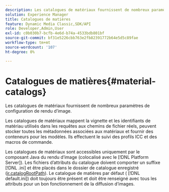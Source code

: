 ```yaml
---
description: Les catalogues de matériaux fournissent de nombreux paramètres de configuration de rendu d’image.
solution: Experience Manager
title: Catalogues de matières
feature: Dynamic Media Classic,SDK/API
role: Developer,Admin,User
exl-id: c0b030b7-bcfb-4e6d-b74a-4533bdb801bf
source-git-commit: bf31e5226cbb763e2fb82391772b64e5d5c89fae
workflow-type: tm+mt
source-wordcount: '107'
ht-degree: 0%

---
```


# Catalogues de matières{#material-catalogs}

Les catalogues de matériaux fournissent de nombreux paramètres de configuration de rendu d’image.

Les catalogues de matériaux mappent la vignette et les identifiants de matériau utilisés dans les requêtes aux chemins de fichier réels, peuvent stocker toutes les métadonnées associées aux matériaux et fournir des conteneurs pour les modèles. Ils effectuent le suivi des profils ICC et des macros de commande.

Les catalogues de matériaux sont accessibles uniquement par le composant Java du rendu d’image (colocalisé avec le [!DNL Platform Server]). Les fichiers d’attributs du catalogue doivent comporter un suffixe [!DNL .ini] et être placés dans le dossier de catalogue enregistré ([ir.catalogRootPath](../../../../../../ir-api/server-admin/image-rendering-api-ref/c-ir-server-administration/c-ir-configuration-settings-reference/c-ir-catalog-folder.md#concept-1c1d308112054bb99e3895c3fb8ca5f7)). Le catalogue de matières par défaut ( [!DNL default.ini]) doit toujours être présent et doit être renseigné avec tous les attributs pour un bon fonctionnement de la diffusion d’images.
